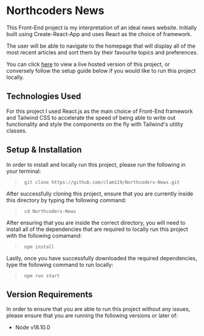 # Northcoders News

This Front-End project is my interpretation of an ideal news website. Initially built using Create-React-App and uses React as the choice of framework.

The user will be able to navigate to the homepage that will display all of the most recent articles and sort them by their favourite topics and preferences.

You can click [here](https://clam119-northcoders-news.netlify.app/) to view a live hosted version of this project, or conversely follow the setup guide below if you would like to run this project locally.

## Technologies Used
For this project I used React.js as the main choice of Front-End framework and Tailwind CSS to accelerate the speed of being able to write out functionality and style the components on the fly with Tailwind's utility classes.

## Setup & Installation
In order to install and locally run this project, please run the following in your terminal:
> ``` git clone https://github.com/clam119/Northcoders-News.git```

After successfully cloning this project, ensure that you are currently inside this directory by typing the following command:
>``` cd Northcoders-News```

After ensuring that you are inside the correct directory, you will need to install all of the dependencies that are required to locally run this project with the following comamand:
>``` npm install```

Lastly, once you have successfully downloaded the required dependencies, type the following command to run locally:
>``` npm run start```

## Version Requirements
In order to ensure that you are able to run this project without any issues, please ensure that you are running the following versions or later of:
* Node v18.10.0


